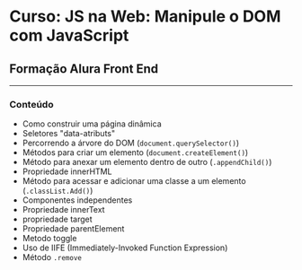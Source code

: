 # Curso: JS na Web: Manipule o DOM com JavaScript

## Formação Alura Front End
---
### Conteúdo
- Como construir uma página dinâmica
- Seletores "data-atributs"
- Percorrendo a árvore do DOM (`document.querySelector()`)
- Métodos para criar um elemento (`document.createElement()`)
- Método para anexar um elemento dentro de outro (`.appendChild()`)
- Propriedade innerHTML
- Método para acessar e adicionar uma classe a um elemento (`.classList.Add()`) 
- Componentes independentes
- Propriedade innerText
- propriedade target
- Propriedade parentElement
- Metodo toggle
- Uso de IIFE (Immediately-Invoked Function Expression)
- Método `.remove`